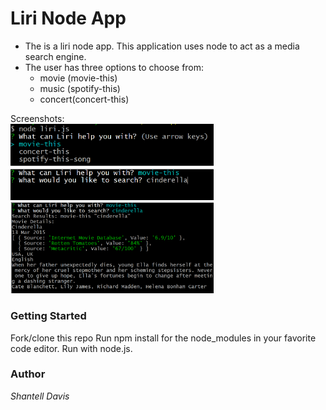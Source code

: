 # Liri Node App

* The is a liri node app. This application uses node to act as a media search engine.
* The user has three options to choose from:         
   * movie (movie-this) 
   * music (spotify-this) 
   * concert(concert-this)

Screenshots: <br>
<img src="images/liri1.png" width="325"> <br>
<img src="images/liri2.png" width="325"> <br>
<img src="images/liri3.png" width="325">

### Getting Started
Fork/clone this repo Run npm install for the node_modules in your favorite code editor. Run with node.js.

### Author
_Shantell Davis_
